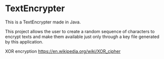 # TextEncrypter
This is a TextEncrypter made in Java.

This project allows the user to create a random sequence of characters to encrypt texts 
and make them available just only through a key file generated by this application.

XOR encryption
https://en.wikipedia.org/wiki/XOR_cipher
